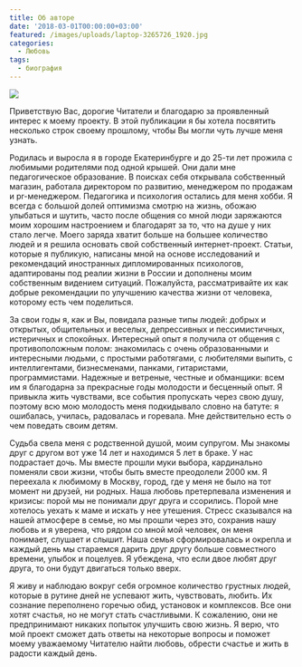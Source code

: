 ```yaml
---
title: Об авторе
date: '2018-03-01T00:00:00+03:00'
featured: /images/uploads/laptop-3265726_1920.jpg
categories:
  - Любовь
tags:
  - биография
---
```

![](/images/uploads/laptop-3265726_1920.jpg)

Приветствую Вас, дорогие Читатели и благодарю за проявленный интерес к моему проекту. В этой публикации я бы хотела посвятить несколько строк своему прошлому, чтобы Вы могли чуть лучше меня узнать. 

Родилась и выросла я в городе Екатеринбурге и до 25-ти лет прожила с любимыми родителями под одной крышей. Они дали мне педагогическое образование.  В поисках себя открывала собственный магазин, работала директором по развитию, менеджером по продажам и pr-менеджером. Педагогика и психология остались для меня хобби. Я всегда с большой долей оптимизма смотрю на жизнь, обожаю улыбаться и шутить, часто после общения со мной люди заряжаются моим хорошим настроением и благодарят за то, что на душе у них стало легче.  Моего заряда хватит больше на большее количество людей и я решила основать свой собственный интернет-проект. Статьи, которые я публикую, написаны мной на основе исследований и рекомендаций иностранных дипломированных психологов, адаптированы под реалии жизни в России и дополнены моим собственным видением ситуаций. Пожалуйста, рассматривайте их как добрые рекомендации по улучшению качества жизни от человека, которому есть чем поделиться. 

За свои годы я, как и Вы, повидала разные типы людей: добрых и открытых, общительных и веселых, депрессивных и пессимистичных, истеричных и спокойных. Интересный опыт я получила от общения с противоположным полом: знакомилась с очень образованными и интересными людьми, с простыми работягами, с любителями выпить, с интеллигентами, бизнесменами, панками, гитаристами, программистами. Надежные и ветреные, честные и обманщики: всем им я благодарна за прекрасные годы молодости и бесценный опыт.  Я привыкла жить чувствами, все события пропускать через свою душу, поэтому всю мою молодость меня подкидывало словно на батуте: я ошибалась, училась, радовалась и горевала. Мне действительно есть о чем поведать своим детям.

Судьба свела меня с родственной душой, моим супругом. Мы знакомы друг с другом вот уже 14 лет и находимся 5 лет в браке. У нас подрастает дочь. Мы вместе прошли муки выбора,  кардинально поменяли свои жизни, чтобы быть вместе преодолели 2000 км. Я переехала к любимому в Москву, город, где у меня не было на тот момент ни друзей, ни родных. Наша любовь претерпевала изменения и кризисы: порой мы не понимали друг друга и ссорились. Порой мне хотелось уехать к маме и искать у нее утешения. Стресс сказывался на нашей атмосфере в семье, но мы прошли через это, сохранив нашу любовь и я уверена, что рядом со мной мой человек, он меня понимает, слушает и слышит. Наша семья сформировалась и окрепла и каждый день мы стараемся дарить друг другу больше совместного времени, улыбок и поцелуев. Я убеждена, что если двое любят друг друга, то они будут двигаться только вверх. 

Я живу и наблюдаю вокруг себя огромное количество грустных людей, которые в рутине дней не успевают жить, чувствовать, любить. Их сознание переполнено горечью обид, установок и комплексов. Все они хотят счастья, но не могут стать счастливыми. К сожалению, они не предпринимают никаких попыток улучшить свою жизнь. Я верю, что мой проект сможет дать ответы на некоторые вопросы и поможет моему уважаемому Читателю найти любовь, обрести счастье и жить в радости каждый день.
